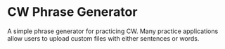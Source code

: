# CW Phrase Generator

A simple phrase generator for practicing CW. 
Many practice applications allow users to upload custom files with either sentences or words.

